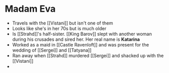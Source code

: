 # Madam Eva
* Travels with the [[Vistani]] but isn't one of them
* Looks like she's in her 70s but is much older
* Is [[Strahd]]'s half-sister. [[King Barov]] slept with another woman during his crusades and sired her. Her real name is **Katarina**
* Worked as a maid in [[Castle Ravenloft]] and was present for the wedding of [[Sergei]] and [[Tatyana]]
* Ran away when [[Strahd]] murdered [[Sergei]] and shacked up with the [[Vistani]]
* 